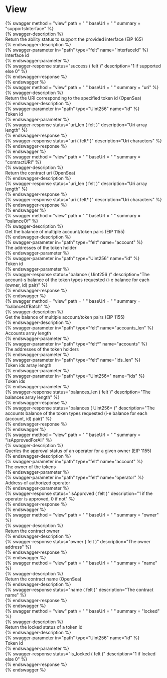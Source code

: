 
View
====
  
{% swagger method = "view" path = " " baseUrl = " " summary = "supportsInterface" %}  
{% swagger-description %}  
Return the ability status to support the provided interface (EIP 165)  
{% endswagger-description %}  
{% swagger-parameter in="path" type="felt" name="interfaceId" %}  
Interface id  
{% endswagger-parameter %}  
{% swagger-response status="success ( felt )" description="1 if supported else 0" %}  
{% endswagger-response %}  
{% endswagger %}  
{% swagger method = "view" path = " " baseUrl = " " summary = "uri" %}  
{% swagger-description %}  
Return the URI corresponding to the specified token id (OpenSea)  
{% endswagger-description %}  
{% swagger-parameter in="path" type="Uint256" name="id" %}  
Token id  
{% endswagger-parameter %}  
{% swagger-response status="uri_len ( felt )" description="Uri array length" %}  
{% endswagger-response %}  
{% swagger-response status="uri ( felt* )" description="Uri characters" %}  
{% endswagger-response %}  
{% endswagger %}  
{% swagger method = "view" path = " " baseUrl = " " summary = "contractURI" %}  
{% swagger-description %}  
Return the contract uri (OpenSea)  
{% endswagger-description %}  
{% swagger-response status="uri_len ( felt )" description="Uri array length" %}  
{% endswagger-response %}  
{% swagger-response status="uri ( felt* )" description="Uri characters" %}  
{% endswagger-response %}  
{% endswagger %}  
{% swagger method = "view" path = " " baseUrl = " " summary = "balanceOf" %}  
{% swagger-description %}  
Get the balance of multiple account/token pairs (EIP 1155)  
{% endswagger-description %}  
{% swagger-parameter in="path" type="felt" name="account" %}  
The addresses of the token holder  
{% endswagger-parameter %}  
{% swagger-parameter in="path" type="Uint256" name="id" %}  
Token id  
{% endswagger-parameter %}  
{% swagger-response status="balance ( Uint256 )" description="The account-s balance of the token types requested (i-e balance for each (owner, id) pair)" %}  
{% endswagger-response %}  
{% endswagger %}  
{% swagger method = "view" path = " " baseUrl = " " summary = "balanceOfBatch" %}  
{% swagger-description %}  
Get the balance of multiple account/token pairs (EIP 1155)  
{% endswagger-description %}  
{% swagger-parameter in="path" type="felt" name="accounts_len" %}  
Accounts array length  
{% endswagger-parameter %}  
{% swagger-parameter in="path" type="felt*" name="accounts" %}  
The addresses of the token holders  
{% endswagger-parameter %}  
{% swagger-parameter in="path" type="felt" name="ids_len" %}  
Token ids array length  
{% endswagger-parameter %}  
{% swagger-parameter in="path" type="Uint256*" name="ids" %}  
Token ids  
{% endswagger-parameter %}  
{% swagger-response status="balances_len ( felt )" description="The balances array length" %}  
{% endswagger-response %}  
{% swagger-response status="balances ( Uint256* )" description="The accounts balance of the token types requested (i-e balance for each (account, id) pair)" %}  
{% endswagger-response %}  
{% endswagger %}  
{% swagger method = "view" path = " " baseUrl = " " summary = "isApprovedForAll" %}  
{% swagger-description %}  
Queries the approval status of an operator for a given owner (EIP 1155)  
{% endswagger-description %}  
{% swagger-parameter in="path" type="felt" name="account" %}  
The owner of the tokens  
{% endswagger-parameter %}  
{% swagger-parameter in="path" type="felt" name="operator" %}  
Address of authorized operator  
{% endswagger-parameter %}  
{% swagger-response status="isApproved ( felt )" description="1 if the operator is approved, 0 if not" %}  
{% endswagger-response %}  
{% endswagger %}  
{% swagger method = "view" path = " " baseUrl = " " summary = "owner" %}  
{% swagger-description %}  
Return the contract owner  
{% endswagger-description %}  
{% swagger-response status="owner ( felt )" description="The owner address" %}  
{% endswagger-response %}  
{% endswagger %}  
{% swagger method = "view" path = " " baseUrl = " " summary = "name" %}  
{% swagger-description %}  
Return the contract name (OpenSea)  
{% endswagger-description %}  
{% swagger-response status="name ( felt )" description="The contract name" %}  
{% endswagger-response %}  
{% endswagger %}  
{% swagger method = "view" path = " " baseUrl = " " summary = "locked" %}  
{% swagger-description %}  
Return the locked status of a token id  
{% endswagger-description %}  
{% swagger-parameter in="path" type="Uint256" name="id" %}  
Token id  
{% endswagger-parameter %}  
{% swagger-response status="is_locked ( felt )" description="1 if locked else 0" %}  
{% endswagger-response %}  
{% endswagger %}